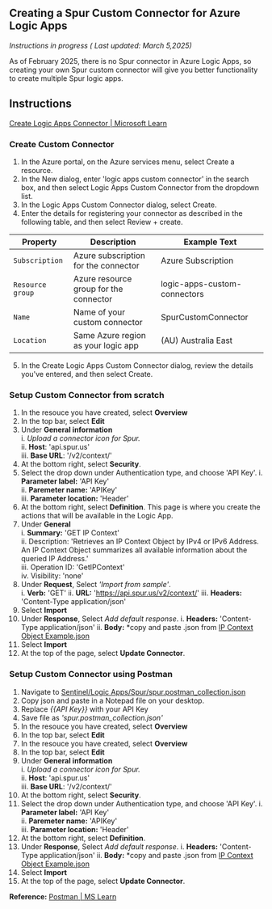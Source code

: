 ## Creating a Spur Custom Connector for Azure Logic Apps
*Instructions in progress ( Last updated: March 5,2025)*  
  
As of February 2025, there is no Spur connector in Azure Logic Apps, so creating your own Spur custom connector will give you better functionality to create multiple Spur logic apps.

## Instructions

[Create Logic Apps Connector | Microsoft Learn](https://learn.microsoft.com/en-us/connectors/custom-connectors/create-logic-apps-connector)

### Create Custom Connector
1. In the Azure portal, on the Azure services menu, select Create a resource.
2. In the New dialog, enter 'logic apps custom connector' in the search box, and then select Logic Apps Custom Connector from the dropdown list.
3. In the Logic Apps Custom Connector dialog, select Create.
4. Enter the details for registering your connector as described in the following table, and then select Review + create.  

| Property | Description | Example Text |  
| --- | --- | --- |  
| `Subscription` | Azure subscription for the connector | Azure Subscription |  
| `Resource group` | Azure resource group for the connector | logic-apps-custom-connectors |  
| `Name` | Name of your custom connector | SpurCustomConnector |  
| `Location` | Same Azure region as your logic app | (AU) Australia East |  

5. In the Create Logic Apps Custom Connector dialog, review the details you've entered, and then select Create.

### Setup Custom Connector from scratch
1. In the resouce you have created, select **Overview**
2. In the top bar, select **Edit**  
3. Under **General information**  
   i. *Upload a connector icon for Spur.*  
   ii. **Host**: 'api.spur.us'  
   iii. **Base URL**: '/v2/context/'  
4. At the bottom right, select **Security**.  
5. Select the drop down under Authentication type, and choose 'API Key'.
   i. **Parameter label:** 'API Key'  
   ii. **Paremeter name:** 'APIKey'  
   iii. **Parameter location:** 'Header'  
6. At the bottom right, select **Definition**. This page is where you create the actions that will be available in the Logic App.
7. Under **General**  
   i. **Summary:** 'GET IP Context'  
   ii. Description: 'Retrieves an IP Context Object by IPv4 or IPv6 Address. An IP Context Object summarizes all available information about the queried IP Address.'  
   iii. Operation ID: 'GetIPContext'  
   iv. Visibility: 'none'  
8. Under **Request**, Select *'Import from sample'*.  
    i. **Verb:** 'GET'
    ii. **URL:** 'https://api.spur.us/v2/context/'
    iii. **Headers:** 'Content-Type application/json'
9. Select **Import**
10. Under **Response**, Select *Add default response*.
    i. **Headers:** 'Content-Type application/json'
    ii. **Body:** *copy and paste .json from [IP Context Object Example.json](https://github.com/ERackIT/Sentinel/blob/main/Logic%20Apps/Spur/Create%20Custom%20Connector/IP%20Context%20Object%20Example.json)
11. Select **Import**
12. At the top of the page, select **Update Connector**.

### Setup Custom Connector using Postman 
1. Navigate to [Sentinel/Logic Apps/Spur/spur.postman_collection.json](https://github.com/ERackIT/Sentinel/blob/main/Logic%20Apps/Spur/Create%20Custom%20Connector/spur.postman_collection.json)
2. Copy json and paste in a Notepad file on your desktop.
3. Replace *{{API Key}}* with your API Key
4. Save file as *'spur.postman_collection.json'*
5. In the resouce you have created, select **Overview**
6. In the top bar, select **Edit**  
7. In the resouce you have created, select **Overview**
8. In the top bar, select **Edit**
9. Under **General information**  
   i. *Upload a connector icon for Spur.*  
   ii. **Host**: 'api.spur.us'  
   iii. **Base URL**: '/v2/context/'  
10. At the bottom right, select **Security**.  
11. Select the drop down under Authentication type, and choose 'API Key'.
   i. **Parameter label:** 'API Key'  
   ii. **Paremeter name:** 'APIKey'  
   iii. **Parameter location:** 'Header'  
12. At the bottom right, select **Definition**.
13. Under **Response**, Select *Add default response*.
    i. **Headers:** 'Content-Type application/json'
    ii. **Body:** *copy and paste .json from [IP Context Object Example.json](https://github.com/ERackIT/Sentinel/blob/main/Logic%20Apps/Spur/Create%20Custom%20Connector/IP%20Context%20Object%20Example.json)
14. Select **Import**
15. At the top of the page, select **Update Connector**.

**Reference:** [Postman | MS Learn](https://learn.microsoft.com/en-us/connectors/custom-connectors/define-postman-collection)
